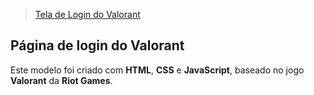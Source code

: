 <blockquote class="imgur-embed-pub" lang="en" data-id="a/jm17bbo"  ><a href="//imgur.com/a/jm17bbo">Tela de Login do Valorant</a></blockquote><script async src="//s.imgur.com/min/embed.js" charset="utf-8"></script>

## Página de login do Valorant

Este modelo foi criado com **HTML**, **CSS** e **JavaScript**, baseado no jogo **Valorant** da **Riot Games**.
